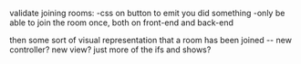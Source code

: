 validate joining rooms:
  -css on button to emit you did something
  -only be able to join the room once, both on front-end and back-end

then some sort of visual representation that a room has been joined -- new controller? new view? just more of the ifs and shows?